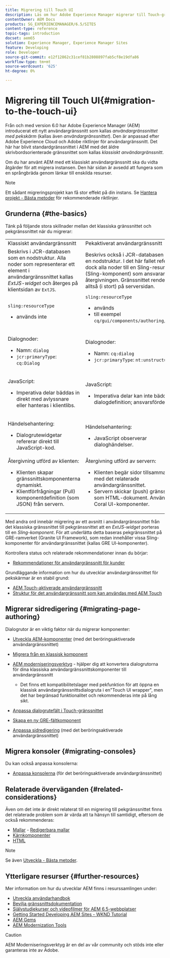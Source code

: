 ```yaml
---
title: Migrering till Touch UI
description: Läs om hur Adobe Experience Manager migrerar till Touch-gränssnittet och hur det påverkar dig.
contentOwner: AEM Docs
products: SG_EXPERIENCEMANAGER/6.5/SITES
content-type: reference
topic-tags: introduction
docset: aem65
solution: Experience Manager, Experience Manager Sites
feature: Developing
role: Developer
source-git-commit: e12f12862c31cef81b2808897fab5cf8e19dfa86
workflow-type: tm+mt
source-wordcount: '625'
ht-degree: 0%

---
```


# Migrering till Touch UI{#migration-to-the-touch-ui}

Från och med version 6.0 har Adobe Experience Manager (AEM) introducerat ett nytt användargränssnitt som kallas *användargränssnittet med pekskärm* (kallas även *användargränssnittet*). Den är anpassad efter Adobe Experience Cloud och Adobe riktlinjer för användargränssnitt. Det här har blivit standardgränssnittet i AEM med det äldre skrivbordsorienterade gränssnittet som kallas *klassiskt användargränssnitt*.

Om du har använt AEM med ett klassiskt användargränssnitt ska du vidta åtgärder för att migrera instansen. Den här sidan är avsedd att fungera som en språngbräda genom länkar till enskilda resurser.

>[!NOTE]
>
>Ett sådant migreringsprojekt kan få stor effekt på din instans. Se [Hantera projekt - Bästa metoder](/help/managing/best-practices.md) för rekommenderade riktlinjer.

## Grunderna {#the-basics}

Tänk på följande stora skillnader mellan det klassiska gränssnittet och pekgränssnittet när du migrerar:

<table>
 <tbody>
  <tr>
   <td>Klassiskt användargränssnitt</td>
   <td>Pekaktiverat användargränssnitt</td>
  </tr>
  <tr>
   <td>Beskrivs i JCR-databasen som en nodstruktur. Alla noder som representerar ett element i användargränssnittet kallas <em>ExtJS-widget</em> och återges på klientsidan av <code>ExtJS</code>.</td>
   <td>Beskrivs också i JCR-databasen som en nodstruktur. I det här fallet refererar dock alla noder till en Sling-resurstyp (Sling-komponent) som ansvarar för återgivningen. Gränssnittet renderas alltså (i stort) på serversidan.</td>
  </tr>
  <tr>
   <td><p><code>sling:resourceType</code></p>
    <ul>
     <li>används inte</li>
    </ul> </td>
   <td><code>sling:resourceType</code>
    <ul>
     <li>används</li>
     <li>till exempel <br /> <code>cq/gui/components/authoring/dialog</code><br /> </li>
    </ul> </td>
  </tr>
  <tr>
   <td><p>Dialognoder:</p>
    <ul>
     <li>Namn: <code>dialog</code></li>
     <li><code>jcr:primaryType</code>: <code>cq:Dialog</code></li>
    </ul> </td>
   <td><p>Dialognoder:</p>
    <ul>
     <li>Namn: <code>cq:dialog</code></li>
     <li><code>jcr:primaryType</code>: <code>nt:unstructured</code></li>
    </ul> </td>
  </tr>
  <tr>
   <td><p>JavaScript:</p>
    <ul>
     <li>Imperativa delar bäddas in direkt med avlyssnare eller hanteras i klientlibs.</li>
    </ul> </td>
   <td><p>JavaScript:</p>
    <ul>
     <li>Imperativa delar kan inte bäddas in i dialogdefinition; ansvarsfördelning.</li>
    </ul> </td>
  </tr>
  <tr>
   <td><p>Händelsehantering:</p>
    <ul>
     <li>Dialogrutewidgetar refererar direkt till JavaScript-kod.</li>
    </ul> </td>
   <td><p>Händelsehantering:</p>
    <ul>
     <li>JavaScript observerar dialoghändelser.</li>
    </ul> </td>
  </tr>
  <tr>
   <td>Återgivning utförd av klienten:
    <ul>
     <li>Klienten skapar gränssnittskomponenterna dynamiskt.</li>
     <li>Klientförfrågningar (Pull) komponentdefinition (som JSON) från servern.</li>
    </ul> </td>
   <td>Återgivning utförd av servern:
    <ul>
     <li>Klienten begär sidor tillsammans med det relaterade användargränssnittet.</li>
     <li>Servern skickar (push) gränssnittet som HTML-dokument. Använder Coral UI-komponenter.<br /> </li>
    </ul> </td>
  </tr>
 </tbody>
</table>

Med andra ord innebär migrering av ett avsnitt i användargränssnittet från det klassiska gränssnittet till pekgränssnittet att en *ExtJS-widget* porteras till en *Sling-komponent*. För att underlätta detta baseras pekgränssnittet på GRE-ramverket (Granite UI Framework), som redan innehåller vissa Sling-komponenter för användargränssnittet (kallas GRE UI-komponenter).

Kontrollera status och relaterade rekommendationer innan du börjar:

* [Rekommendationer för användargränssnitt för kunder](/help/sites-deploying/ui-recommendations.md)

Grundläggande information om hur du utvecklar användargränssnittet för pekskärmar är en stabil grund:

* [AEM Touch-aktiverade användargränssnitt](/help/sites-developing/touch-ui-concepts.md)
* [Struktur för det användargränssnitt som kan användas med AEM Touch](/help/sites-developing/touch-ui-structure.md)

## Migrerar sidredigering {#migrating-page-authoring}

Dialogrutor är en viktig faktor när du migrerar komponenter:

* [Utveckla AEM-komponenter](/help/sites-developing/developing-components.md) (med det beröringsaktiverade användargränssnittet)
* [Migrera från en klassisk komponent](/help/sites-developing/developing-components.md#migrating-from-a-classic-component)
* [AEM moderniseringsverktyg](/help/sites-developing/modernization-tools.md) - hjälper dig att konvertera dialogrutorna för dina klassiska användargränssnittskomponenter till användargränssnitt

   * Det finns ett kompatibilitetslager med pekfunktion för att öppna en klassisk användargränssnittsdialogruta i en&quot;Touch UI wrapper&quot;, men det har begränsad funktionalitet och rekommenderas inte på lång sikt.

* [Anpassa dialogrutefält i Touch-gränssnittet](https://helpx.adobe.com/experience-manager/kt/eseminars/gems/aem-customizing-dialog-fields-in-touch-ui.html)
* [Skapa en ny GRE-fältkomponent](/help/sites-developing/granite-ui-component.md)
* [Anpassa sidredigering](/help/sites-developing/customizing-page-authoring-touch.md) (med det beröringsaktiverade användargränssnittet)

## Migrera konsoler {#migrating-consoles}

Du kan också anpassa konsolerna:

* [Anpassa konsolerna](/help/sites-developing/customizing-consoles-touch.md) (för det beröringsaktiverade användargränssnittet)

## Relaterade överväganden {#related-considerations}

Även om det inte är direkt relaterat till en migrering till pekgränssnittet finns det relaterade problem som är värda att ta hänsyn till samtidigt, eftersom de också rekommenderas:

* [Mallar](/help/sites-developing/templates.md) - [Redigerbara mallar](/help/sites-developing/page-templates-editable.md)
* [Kärnkomponenter](https://experienceleague.adobe.com/docs/experience-manager-core-components/using/introduction.html)
* [HTML](https://experienceleague.adobe.com/docs/experience-manager-htl/content/overview.html)

>[!NOTE]
>
>Se även [Utveckla - Bästa metoder](/help/sites-developing/best-practices.md).

## Ytterligare resurser {#further-resources}

Mer information om hur du utvecklar AEM finns i resurssamlingen under:

* [Utveckla användarhandbok](/help/sites-developing/getting-started.md)
* [Bevilja gränssnittsdokumentation](https://developer.adobe.com/experience-manager/reference-materials/6-5/granite-ui/api/jcr_root/libs/granite/ui/index.html)
* [Självstudiekurser och videofilmer för AEM 6.5-webbplatser](https://experienceleague.adobe.com/docs/experience-manager-learn/sites/overview.html)
* [Getting Started Developing AEM Sites - WKND Tutorial](/help/sites-developing/getting-started.md)
* [AEM Gems](https://experienceleague.adobe.com/docs/events/experience-manager-gems-recordings/overview.html)
* [AEM Modernization Tools](https://opensource.adobe.com/aem-modernize-tools/)

>[!CAUTION]
>
>AEM Moderniseringsverktyg är en del av vår community och stöds inte eller garanteras inte av Adobe.
